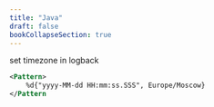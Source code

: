 ```yaml
---
title: "Java"
draft: false
bookCollapseSection: true
---
```


set timezone in logback

```xml
<Pattern>
    %d{"yyyy-MM-dd HH:mm:ss.SSS", Europe/Moscow}
</Pattern
```

